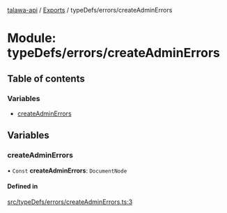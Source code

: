 [talawa-api](../README.md) / [Exports](../modules.md) / typeDefs/errors/createAdminErrors

# Module: typeDefs/errors/createAdminErrors

## Table of contents

### Variables

- [createAdminErrors](typeDefs_errors_createAdminErrors.md#createadminerrors)

## Variables

### createAdminErrors

• `Const` **createAdminErrors**: `DocumentNode`

#### Defined in

[src/typeDefs/errors/createAdminErrors.ts:3](https://github.com/PalisadoesFoundation/talawa-api/blob/53234da/src/typeDefs/errors/createAdminErrors.ts#L3)
